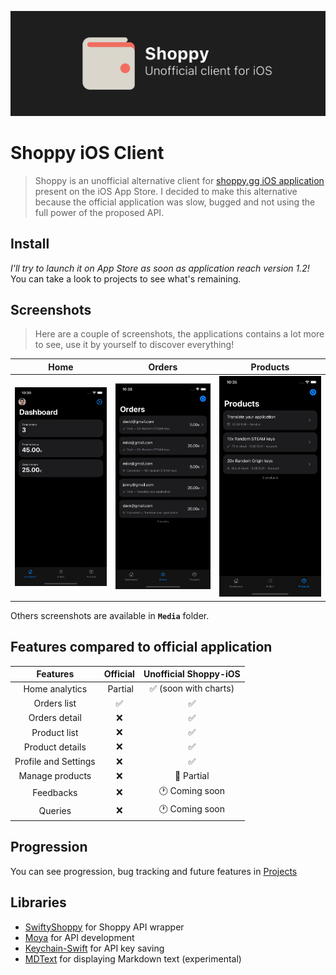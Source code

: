 ![Banner](media/hero.png)

# Shoppy iOS Client
> Shoppy is an unofficial alternative client for [shoppy.gg iOS application](https://apps.apple.com/fr/app/shoppy-ecommerce/id1486173778?l=en) present on the iOS App Store. I decided to make this alternative because the official application was slow, bugged and not using the full power of the proposed API.

## Install
_I'll try to launch it on App Store as soon as application reach version 1.2!_ You can take a look to projects to see what's remaining.

## Screenshots
> Here are a couple of screenshots, the applications contains a lot more to see, use it by yourself to discover everything!

| Home | Orders | Products |
|:----:|:------:|:--------:|
| ![Home view](media/Home.png) | ![Orders view](media/Orders.png) | ![Products view](media/Products.png) |

Others screenshots are available in **`Media`** folder.

## Features compared to official application
| Features | Official | Unofficial Shoppy-iOS |
|:--------:|:--------:|:---------------------:|
| Home analytics | Partial | ✅ (soon with charts) |
| Orders list | ✅ | ✅ |
| Orders detail | ❌ | ✅ |
| Product list | ❌ | ✅ |
| Product details | ❌ | ✅ |
| Profile and Settings | ❌ | ✅ |
| Manage products | ❌ | 🔄 Partial |
| Feedbacks | ❌ | 🕐 Coming soon |
| Queries | ❌ | 🕐 Coming soon |


## Progression
You can see progression, bug tracking and future features in [Projects](https://github.com/vlourme/Shoppy-iOS/projects)

## Libraries
- [SwiftyShoppy](https://github.com/vlourme/SwiftyShoppy) for Shoppy API wrapper
- [Moya](https://github.com/Moya/Moya) for API development
- [Keychain-Swift](https://github.com/evgenyneu/keychain-swift) for API key saving
- [MDText](https://github.com/Lambdo-Labs/MDText) for displaying Markdown text (experimental)